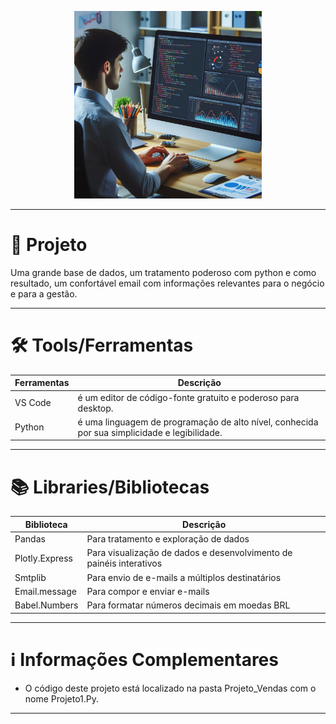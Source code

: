 <p align="center"> <img src="img/vendas.png", width="300px"> </p></img>

------
 
# 📌​ Projeto

Uma grande base de dados, um tratamento poderoso com python e como resultado, um confortável email com informações relevantes para o negócio e para a gestão.


--------

# 🛠️​ Tools/Ferramentas

| Ferramentas | Descrição |
| --- | ------------------- |
| VS Code | é um editor de código-fonte gratuito e poderoso para desktop. |
| Python | é uma linguagem de programação de alto nível, conhecida por sua simplicidade e legibilidade. |

------

# 📚​ Libraries/Bibliotecas

| Biblioteca | Descrição |
| --- | ------------------- |
| Pandas | Para tratamento e exploração de dados  |
| Plotly.Express | Para visualização de dados e desenvolvimento de painéis interativos |
| Smtplib | Para envio de e-mails a múltiplos destinatários |
| Email.message | Para compor e enviar e-mails  |
| Babel.Numbers | Para formatar números decimais em moedas BRL  |

-----

# ℹ️ Informações Complementares

- O código deste projeto está localizado na pasta Projeto_Vendas com o nome Projeto1.Py.


-----

